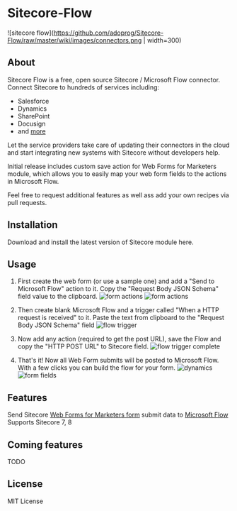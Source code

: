 # Sitecore-Flow
![sitecore flow](https://github.com/adoprog/Sitecore-Flow/raw/master/wiki/images/connectors.png | width=300)

## About
Sitecore Flow is a free, open source Sitecore / Microsoft Flow connector. 
Connect Sitecore to hundreds of services including:

* Salesforce
* Dynamics
* SharePoint
* Docusign
* and [more](https://flow.microsoft.com/en-us/connectors/)

Let the service providers take care of updating their connectors in the cloud and start integrating new systems with Sitecore without developers help.

Initial release includes custom save action for Web Forms for Marketers module, which allows you to easily map your web form fields to the actions in Microsoft Flow.

Feel free to request additional features as well  ass add your own recipes via pull requests.

## Installation

Download and install the latest version of Sitecore module here. 

## Usage

1. First create the web form (or use a sample one) and add a "Send to Microsoft Flow" action to it. Copy the "Request Body JSON Schema" field value to the clipboard.
![form actions](https://github.com/adoprog/Sitecore-Flow/raw/master/wiki/images/form%20actions.png)
![form actions](https://github.com/adoprog/Sitecore-Flow/raw/master/wiki/images/wffm_dialog.png)

2. Then create blank Microsoft Flow and a trigger called "When a HTTP request is received" to it. Paste the text from clipboard to the "Request Body JSON Schema" field
![flow trigger](https://github.com/adoprog/Sitecore-Flow/raw/master/wiki/images/flow%20trigger%20empty.png)

3. Now add any action (required to get the post URL), save the Flow and copy the "HTTP POST URL" to Sitecore field.
![flow trigger complete](https://github.com/adoprog/Sitecore-Flow/raw/master/wiki/images/flow%20trigger%20complete.png)

4. That's it! Now all Web Form submits will be posted to Microsoft Flow. With a few clicks you can build the flow for your form.
![dynamics](https://github.com/adoprog/Sitecore-Flow/raw/master/wiki/images/crm%20connector.png)
![form fields](https://github.com/adoprog/Sitecore-Flow/raw/master/wiki/images/form_fields.png)

## Features

Send Sitecore [Web Forms for Marketers form](https://doc.sitecore.net/web_forms_for_marketers) submit data to [Microsoft Flow](https://flow.microsoft.com/)
Supports Sitecore 7, 8

## Coming features
TODO

## License
MIT License
